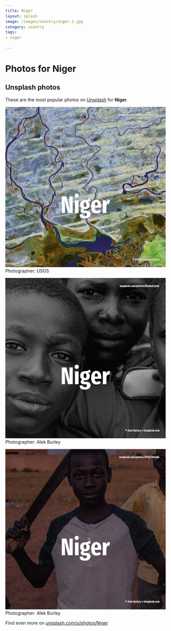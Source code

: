 ```yaml
---
title: Niger
layout: splash
image: /images/country/niger.1.jpg
category: country
tags:
- niger

---
```

# Photos for Niger
 
## Unsplash photos
These are the most popular photos on [Unsplash](https://unsplash.com) for **Niger**.
 
![Niger](/images/country/niger.1.jpg)
Photographer:  USGS
 
![Niger](/images/country/niger.2.jpg)
Photographer:  Alek Burley
 
![Niger](/images/country/niger.3.jpg)
Photographer:  Alek Burley
 
Find even more on [unsplash.com/s/photos/Niger](https://unsplash.com/s/photos/Niger)
 
